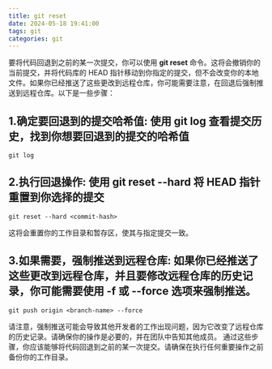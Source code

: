 ```yaml
---
title: git reset
date: 2024-05-18 19:41:00
tags: git
categories: git
---
```

要将代码回退到之前的某一次提交，你可以使用 **git reset** 命令。这将会撤销你的当前提交，并将代码库的 HEAD 指针移动到你指定的提交，但不会改变你的本地文件。如果你已经推送了这些更改到远程仓库，你可能需要注意，在回退后强制推送到远程仓库。以下是一些步骤：
<!-- more -->
## 1.**确定要回退到的提交哈希值**: 使用 **git log** 查看提交历史，找到你想要回退到的提交的哈希值
```
git log
```
## 2.**执行回退操作:** 使用 **git reset --hard <commit-hash>** 将 HEAD 指针重置到你选择的提交
```
git reset --hard <commit-hash>
```
这将会重置你的工作目录和暂存区，使其与指定提交一致。
## 3.**如果需要，强制推送到远程仓库**: 如果你已经推送了这些更改到远程仓库，并且要修改远程仓库的历史记录，你可能需要使用 **-f** 或 **--force** 选项来强制推送。

```
git push origin <branch-name> --force
```
请注意，强制推送可能会导致其他开发者的工作出现问题，因为它改变了远程仓库的历史记录。请确保你的操作是必要的，并在团队中告知其他成员。
通过这些步骤，你应该能够将代码回退到之前的某一次提交。请确保在执行任何重要操作之前备份你的工作目录。
